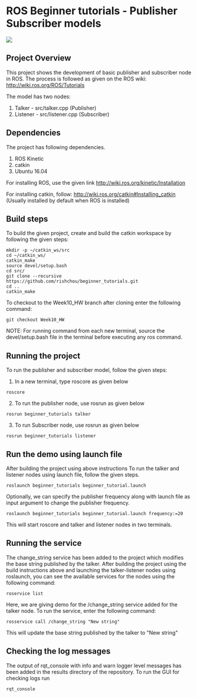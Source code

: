 # ROS Beginner tutorials - Publisher Subscriber models 

<a href='https://github.com/rishchou/beginner_tutorials/blob/master/LICENSE'><img src='https://img.shields.io/badge/License-MIT-brightgreen.svg'/></a>

## Project Overview

This project shows the development of basic publisher and subscriber node in ROS. The process is followed as given on the ROS wiki: http://wiki.ros.org/ROS/Tutorials

The model has two nodes:
1. Talker - src/talker.cpp (Publisher)
2. Listener - src/listener.cpp (Subscriber)


## Dependencies
The project has following dependencies.

1. ROS Kinetic
2. catkin
3. Ubuntu 16.04 

For installing ROS, use the given link http://wiki.ros.org/kinetic/Installation

For installing catkin, follow: http://wiki.ros.org/catkin#Installing_catkin (Usually installed by default when ROS is installed)

## Build steps
 To build the given project, create and build the catkin workspace by following the given steps:
```
mkdir -p ~/catkin_ws/src
cd ~/catkin_ws/
catkin_make
source devel/setup.bash
cd src/
git clone --recursive https://github.com/rishchou/beginner_tutorials.git
cd ..
catkin_make
```

To checkout to the Week10_HW branch after cloning enter the following command:
```
git checkout Week10_HW
```
NOTE: For running command from each new terminal, source the devel/setup.bash file in the terminal before executing any ros command.

## Running the project

To run the publisher and subscriber model, follow the given steps:

1. In a new terminal, type roscore as given below
```
roscore
```
2. To run the publisher node, use rosrun as given below
```
rosrun beginner_tutorials talker
```

3. To run Subscriber node, use rosrun as given below
```
rosrun beginner_tutorials listener
```

## Run the demo using launch file
After building the project using above instructions
To run the talker and listener nodes using launch file, follow the given steps.
```
roslaunch beginner_tutorials beginner_tutorial.launch
```

Optionally, we can specify the publisher frequency along with launch file as input argument to change the publisher frequency.
```
roslaunch beginner_tutorials beginner_tutorial.launch frequency:=20
```

This will start roscore and talker and listener nodes in two terminals. 
 
## Running the service

The change_string service has been added to the project which modifies the base string published by the talker.
After building the project using the build instructions above and launching the talker-listener nodes using roslaunch, you can see the available services for the nodes using the following command:
```
roservice list
```
Here, we are giving demo for the /change_string service added for the talker node. To run the service, enter the following command:
```
rosservice call /change_string "New string"
```
This will update the base string published by the talker to "New string"

## Checking the log messages
The output of rqt_console with info and warn logger level messages has been added in the results directory of the repository. To run the GUI for checking logs run
```
rqt_console
```
